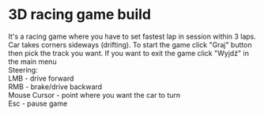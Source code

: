 # 3D racing game build
It's a racing game where you have to set fastest lap in session within 3 laps. Car takes corners sideways (drifting). To start the game click "Graj" button then pick the track you want. If you want to exit the game click "Wyjdź" in the main menu<br/>
Steering:<br/>
  LMB - drive forward<br/>
  RMB - brake/drive backward<br/>
  Mouse Cursor - point where you want the car to turn<br/>
  Esc - pause game<br/>
